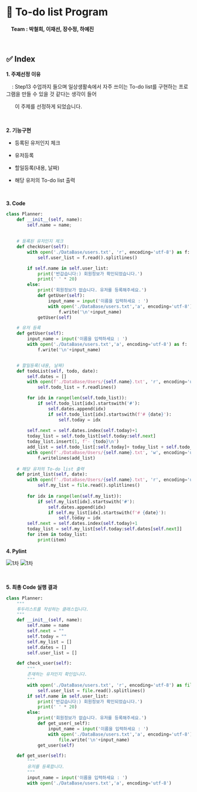 # :memo: To-do list Program 
**&nbsp; &nbsp; Team : 박철희, 이재선, 장수정, 하예진**

<br>

## :white_check_mark: Index
**1. 주제선정 이유**

&nbsp; &nbsp; : Step13 수업까지 들으며 일상생활속에서 자주 쓰이는 To-do list를 구현하는 프로그램을 만들 수 있을 것 같다는 생각이 들어

&nbsp; &nbsp; &nbsp; 이 주제를 선정하게 되었습니다.
 
<br> 
 
**2. 기능구현**

- 등록된 유저인지 체크
 
- 유저등록
 
- 할일등록(내용, 날짜)
 
- 해당 유저의 To-do list 출력
 
<br> 

**3. Code**


```python
class Planner:    
    def __init__(self, name):
        self.name = name;
        
        
    # 등록된 유저인지 체크
    def checkUser(self):
        with open('./DataBase/users.txt', 'r', encoding='utf-8') as f:
            self.user_list = f.read().splitlines()

        if self.name in self.user_list:
            print('반갑습니다:) 회원정보가 확인되었습니다.') 
            print(' ' * 20)
        else:
            print('회원정보가 없습니다. 유저를 등록해주세요.')            
            def getUser(self):
                input_name = input('이름을 입력하세요 : ')
                with open('./DataBase/users.txt','a', encoding='utf-8') as f: 
                    f.write('\n'+input_name)
            getUser(self)

    # 유저 등록
    def getUser(self):
        input_name = input('이름을 입력하세요 : ')
        with open('./DataBase/users.txt','a', encoding='utf-8') as f: 
            f.write('\n'+input_name)


    # 할일등록(내용, 날짜)
    def todoList(self, todo, date):
        self.dates = []
        with open(f'./DataBase/Users/{self.name}.txt', 'r', encoding='utf-8') as f:
            self.todo_list = f.readlines()

        for idx in range(len(self.todo_list)):
            if self.todo_list[idx].startswith('#'):
                self.dates.append(idx)
                if self.todo_list[idx].startswith(f'# {date}'):
                    self.today = idx
                        
        self.next = self.dates.index(self.today)+1
        today_list = self.todo_list[self.today:self.next]
        today_list.insert(1, f'- {todo}\n')
        add_list = self.todo_list[:self.today]+ today_list + self.todo_list[self.next:]
        with open(f'./DataBase/Users/{self.name}.txt', 'w', encoding='utf-8') as f:
            f.writelines(add_list) 
    
    # 해당 유저의 To-do list 출력
    def print_list(self, date):
        with open(f'./DataBase/Users/{self.name}.txt', 'r', encoding='utf-8') as file:
            self.my_list = file.read().splitlines()
        
        for idx in range(len(self.my_list)):
            if self.my_list[idx].startswith('#'):
                self.dates.append(idx)
                if self.my_list[idx].startswith(f'# {date}'):
                    self.today = idx
        self.next = self.dates.index(self.today)+1
        today_list = self.my_list[self.today:self.dates[self.next]]
        for item in today_list:
            print(item)


 ```



**4. Pylint**


![1차](https://blogfiles.pstatic.net/MjAyMTA1MjVfMjcy/MDAxNjIxOTIwMTAxODQ0.B-owo9-9q2Fyg95qQOQBct5X9XsvOIw674HUfwQ7Wt8g.hMuTmMNR8WGB82djRBRhZXey5m26m8t_gOugZ5BfzSMg.PNG.gomdorij/pylint.PNG?type=w1)
![1차](https://blogfiles.pstatic.net/MjAyMTA1MjVfMjg4/MDAxNjIxOTIwMTAxNTgy.TVYrr3ILEYBk4SR0ZgXVzl61Zc3_WSj_QwjO87tigQgg.Z7Ou3HZETR6Pax7Gq8Qd_2GYouMUiTXmEu9-ybHcaScg.PNG.gomdorij/pylint2.PNG?type=w1)

                                   
<br>

**5. 최총 Code 실행 결과**

```python
class Planner:
    """
    투두리스트를 작성하는 클래스입니다.
    """
    def __init__(self, name):
        self.name = name
        self.next = ""
        self.today = ""
        self.my_list = []
        self.dates = []
        self.user_list = []

    def check_user(self):
        """
        존재하는 유저인지 확인입니다.
        """
        with open('./DataBase/users.txt', 'r', encoding='utf-8') as file:
            self.user_list = file.read().splitlines()
        if self.name in self.user_list:
            print('반갑습니다:) 회원정보가 확인되었습니다.')
            print(' ' * 20)
        else:
            print('회원정보가 없습니다. 유저를 등록해주세요.')
            def get_user(_self):
                input_name = input('이름을 입력하세요 : ')
                with open('./DataBase/users.txt','a', encoding='utf-8') as file:
                    file.write('\n'+input_name)
            get_user(self)

    def get_user(self):
        """
        유저를 등록합니다.
        """
        input_name = input('이름을 입력하세요 : ')
        with open('./DataBase/users.txt','a', encoding='utf-8')
```
